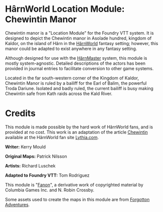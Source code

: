# HârnWorld Location Module: Chewintin Manor

Chewintin manor is a "Location Module" for the Foundry VTT system. It is designed to depict
the Chewintin manor in Asolade hundred, kingdom of Kaldor, on the island of Hârn in the
[HârnWorld](https://columbiagames.com/harnworld/) fantasy setting; however, this manor
could be adapted to exist anywhere in any fantasy setting.

Although designed for use with the [HârnMaster](https://foundryvtt.com/packages/hm3)
system, this module is mostly system-agnostic.  Detailed descriptions of the actors
has been provided in journal entries to facilitate conversion to other game systems.

Located in the far south-western corner of the Kingdom of Kaldor, Chewintin Manor is
ruled by a bailiff for the Earl of Balim, the powerful Troda Dariune. Isolated and badly
ruled, the current bailiff is busy making Chewintin safe from Kath raids across the Kald
River.

# Credits

This module is made possible by the hard work of HârnWorld fans,
and is provided at no cost. This work is an adaptation of the article
[Chewintin](https://www.lythia.com/harnworld/settlements/chewintin/) available at the HârnWorld
fan site [Lythia.com](https://www.lythia.com/).

**Writer:** Kerry Mould

**Original Maps:** Patrick Nilsson

**Artists:** Richard Luschek

**Adapted to Foundry VTT:** Tom Rodriguez

This module is "[Fanon](https://www.lythia.com/about/publishing-fan-written-material/)",
a derivative work of copyrighted material by Columbia Games Inc. and N. Robin Crossby.

Some assets used to create the maps in this module are from
[Forgotton Adventures](https://www.forgotten-adventures.net/).
